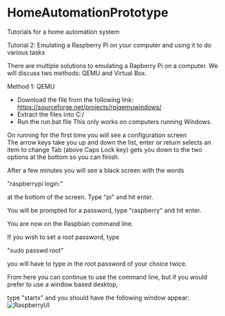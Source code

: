 # HomeAutomationPrototype
Tutorials for a home automation system

Tutorial 2: Emulating a Raspberry Pi on your computer and using it to do various tasks

There are multiple solutions to emulating a Rapberry Pi on a computer. We will discuss two methods: QEMU and Virtual Box.

Method 1: QEMU
- Download the file from the following link: https://sourceforge.net/projects/rpiqemuwindows/ 
- Extract the files into C:/
- Run the run.bat file
This only works on computers running Windows.

On running for the first time you will see a configuration screen  
The arrow keys take you up and down the list, enter or return selects an item to change
Tab (above Caps Lock key) gets you down to the two options at the bottom so you can finish.

After a few minutes you will see a black screen with the words

"raspberrypi login:"

at the bottom of the screen. Type "pi" and hit enter.

You will be prompted for a password, type "raspberry" and hit enter.


You are now on the Raspbian command line.

If you wish to set a root password, type

"sudo passwd root"

you will have to type in the root password of your choice twice.

From here you can continue to use the command line, but if you would prefer to use a window based desktop,

type "startx" and you should have the following window appear:
![RaspberryUI](https://user-images.githubusercontent.com/71849675/221509913-16800139-a48f-456e-aba3-9450b3d5104f.png)
